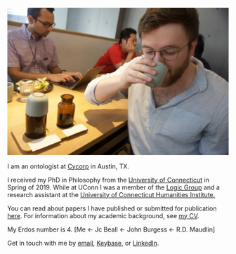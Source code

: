 ![imageofme](cuppingroomjared.jpg)

 
I am an ontologist at [Cycorp](https://cyc.com) in Austin, TX.

I received my PhD in Philosophy from the [University of Connecticut](https://philosophy.uconn.edu) in Spring of 2019. While at UConn I was a member of the [Logic Group](https://logic.uconn.edu) and a research assistant at the [University of Connecticut Humanities Institute.](https://humanities.uconn.edu/)

You can read about papers I have published or submitted for publication [here](papers). For information about my academic background, see [my CV](Academic_CV.pdf).

My Erdos number is 4. [Me <- Jc Beall <- John Burgess <- R.D. Maudlin]

Get in touch with me by [email](mailto:jaredhenderson@tuta.io), [Keybase](https://keybase.io/jhen), or [LinkedIn](https://www.linkedin.com/in/jared-henderson-66b9a0162/).
